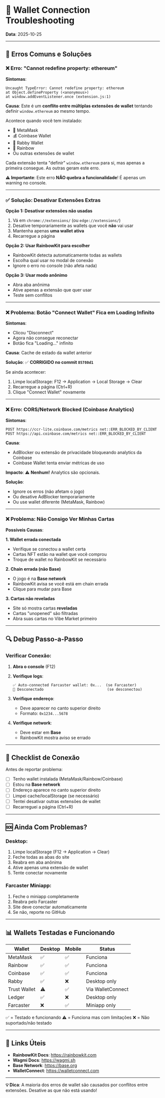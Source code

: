 # 🔧 Wallet Connection Troubleshooting

**Data**: 2025-10-25

---

## 🐛 Erros Comuns e Soluções

### ❌ Erro: "Cannot redefine property: ethereum"

**Sintomas**:
```
Uncaught TypeError: Cannot redefine property: ethereum
at Object.defineProperty (<anonymous>)
at window.addEventListener.once (extension.js:1)
```

**Causa**:
Este é um **conflito entre múltiplas extensões de wallet** tentando definir `window.ethereum` ao mesmo tempo.

Acontece quando você tem instalado:
- 🦊 MetaMask
- 💰 Coinbase Wallet
- 🐰 Rabby Wallet
- 🌈 Rainbow
- Ou outras extensões de wallet

Cada extensão tenta "definir" `window.ethereum` para si, mas apenas a primeira consegue. As outras geram este erro.

**⚠️ Importante**: Este erro **NÃO quebra a funcionalidade**! É apenas um warning no console.

---

### ✅ Solução: Desativar Extensões Extras

**Opção 1: Desativar extensões não usadas**
1. Vá em `chrome://extensions/` (ou `edge://extensions/`)
2. Desative temporariamente as wallets que você **não** vai usar
3. Mantenha apenas **uma wallet ativa**
4. Recarregue a página

**Opção 2: Usar RainbowKit para escolher**
- RainbowKit detecta automaticamente todas as wallets
- Escolha qual usar no modal de conexão
- Ignore o erro no console (não afeta nada)

**Opção 3: Usar modo anônimo**
- Abra aba anônima
- Ative apenas a extensão que quer usar
- Teste sem conflitos

---

### ❌ Problema: Botão "Connect Wallet" Fica em Loading Infinito

**Sintomas**:
- Clicou "Disconnect"
- Agora não consegue reconectar
- Botão fica "Loading..." infinito

**Causa**: Cache de estado da wallet anterior

**Solução**: ✅ **CORRIGIDO no commit `85780d1`**

Se ainda acontecer:
1. Limpe localStorage: F12 → Application → Local Storage → Clear
2. Recarregue a página (Ctrl+R)
3. Clique "Connect Wallet" novamente

---

### ❌ Erro: CORS/Network Blocked (Coinbase Analytics)

**Sintomas**:
```
POST https://ccr-lite.coinbase.com/metrics net::ERR_BLOCKED_BY_CLIENT
POST https://api.coinbase.com/metrics net::ERR_BLOCKED_BY_CLIENT
```

**Causa**:
- AdBlocker ou extensão de privacidade bloqueando analytics da Coinbase
- Coinbase Wallet tenta enviar métricas de uso

**Impacto**: ⚠️ **Nenhum!** Analytics são opcionais.

**Solução**:
- Ignore os erros (não afetam o jogo)
- Ou desative AdBlocker temporariamente
- Ou use wallet diferente (MetaMask, Rainbow)

---

### ❌ Problema: Não Consigo Ver Minhas Cartas

**Possíveis Causas**:

**1. Wallet errada conectada**
- Verifique se conectou a wallet certa
- Cartas NFT estão na wallet que você comprou
- Troque de wallet no RainbowKit se necessário

**2. Chain errada (não Base)**
- O jogo é na **Base network**
- RainbowKit avisa se você está em chain errada
- Clique para mudar para Base

**3. Cartas não reveladas**
- Site só mostra cartas **reveladas**
- Cartas "unopened" são filtradas
- Abra suas cartas no Vibe Market primeiro

---

## 🔍 Debug Passo-a-Passo

### Verificar Conexão:

1. **Abra o console** (F12)
2. **Verifique logs**:
   ```
   ✅ Auto-connected Farcaster wallet: 0x...  (se Farcaster)
   🔌 Desconectado                             (se desconectou)
   ```

3. **Verifique endereço**:
   - Deve aparecer no canto superior direito
   - Formato: `0x1234...5678`

4. **Verifique network**:
   - Deve estar em **Base**
   - RainbowKit mostra aviso se errado

---

## 🎯 Checklist de Conexão

Antes de reportar problema:

- [ ] Tenho wallet instalada (MetaMask/Rainbow/Coinbase)
- [ ] Estou na **Base network**
- [ ] Endereço aparece no canto superior direito
- [ ] Limpei cache/localStorage (se necessário)
- [ ] Tentei desativar outras extensões de wallet
- [ ] Recarreguei a página (Ctrl+R)

---

## 🆘 Ainda Com Problemas?

### Desktop:
1. Limpe localStorage (F12 → Application → Clear)
2. Feche todas as abas do site
3. Reabra em aba anônima
4. Ative apenas uma extensão de wallet
5. Tente conectar novamente

### Farcaster Miniapp:
1. Feche o miniapp completamente
2. Reabra pelo Farcaster
3. Site deve conectar automaticamente
4. Se não, reporte no GitHub

---

## 📊 Wallets Testadas e Funcionando

| Wallet | Desktop | Mobile | Status |
|--------|---------|--------|--------|
| MetaMask | ✅ | ✅ | Funciona |
| Rainbow | ✅ | ✅ | Funciona |
| Coinbase | ✅ | ✅ | Funciona |
| Rabby | ✅ | ❌ | Desktop only |
| Trust Wallet | ⚠️ | ✅ | Via WalletConnect |
| Ledger | ✅ | ❌ | Desktop only |
| Farcaster | ❌ | ✅ | Miniapp only |

✅ = Testado e funcionando
⚠️ = Funciona mas com limitações
❌ = Não suportado/não testado

---

## 🔗 Links Úteis

- **RainbowKit Docs**: https://rainbowkit.com
- **Wagmi Docs**: https://wagmi.sh
- **Base Network**: https://base.org
- **WalletConnect**: https://walletconnect.com

---

**💡 Dica**: A maioria dos erros de wallet são causados por conflitos entre extensões. Desative as que não está usando!
